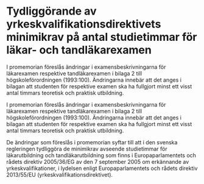 # Tydliggörande av yrkeskvalifikationsdirektivets minimikrav på antal studietimmar för läkar- och tandläkarexamen

I promemorian föreslås ändringar i examensbeskrivningarna för läkarexamen respektive tandläkarexamen i bilaga 2 till högskoleförordningen (1993:100). Ändringarna innebär att det anges i bilagan att studenten för respektive examen ska ha fullgjort minst ett visst antal timmars teoretisk och praktisk utbildning.

I promemorian föreslås ändringar i examensbeskrivningarna för läkarexamen respektive tandläkarexamen i bilaga 2 till högskoleförordningen (1993:100). Ändringarna innebär att det anges i bilagan att studenten för respektive examen ska ha fullgjort minst ett visst antal timmars teoretisk och praktisk utbildning.

De ändringar som föreslås i promemorian syftar till att i den svenska regleringen tydliggöra de minimikrav avseende studietimmar för läkarutbildning och tandläkarutbildning som finns i Europaparlamentets och rådets direktiv 2005/36/EG av den 7 september 2005 om erkännande av yrkeskvalifikationer, i lydelsen enligt Europaparlamentets och rådets direktiv 2013/55/EU (yrkeskvalifikationsdirektivet).
